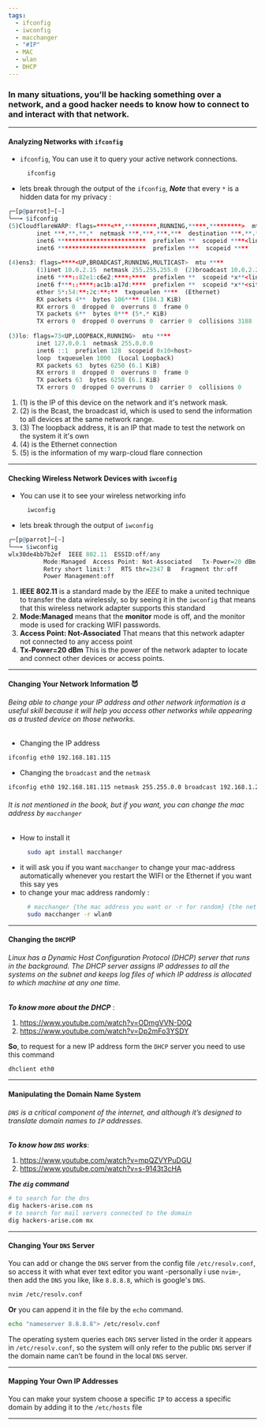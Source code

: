 ```yaml
---
tags:
  - ifconfig
  - iwconfig
  - macchanger
  - "#IP"
  - MAC
  - wlan
  - DHCP
---
```

### In many situations, you’ll be hacking something over a network, and a good hacker needs to know how to connect to and interact with that network.
---

#### Analyzing Networks with `ifconfig`

- `ifconfig`, You can use it to query your active network connections.
  ```bash
	ifconfig
	```
- lets break through the output of the `ifconfig`, ***Note*** that every `*` is a hidden data for my privacy :
```r
┌─[p@parrot]─[~]
└──╼ $ifconfig 
(5)CloudflareWARP: flags=****<**,*********,RUNNING,*****,*********>  mtu ****
        inet ***.**.**.*  netmask ***.***.***.***  destination ***.**.**.*
        inet6 *************************  prefixlen **  scopeid ****<link>
        inet6 *************************  prefixlen ***  scopeid ****
        
(4)ens3: flags=****<UP,BROADCAST,RUNNING,MULTICAST>  mtu ****
        (1)inet 10.0.2.15  netmask 255.255.255.0  (2)broadcast 10.0.2.255
        inet6 ****::82e1:c6e2:****:****  prefixlen **  scopeid *x**<link>
        inet6 f***::****:ac1b:a17d:****  prefixlen **  scopeid *x**<site>
        ether 5*:54:**:2c:**:**  txqueuelen ****  (Ethernet)
        RX packets 4**  bytes 106**** (104.3 KiB)
        RX errors 0  dropped 0  overruns 0  frame 0
        TX packets 6**  bytes 8*** (5*.* KiB)
        TX errors 0  dropped 0 overruns 0  carrier 0  collisions 3188
        
(3)lo: flags=73<UP,LOOPBACK,RUNNING>  mtu ****
        inet 127.0.0.1  netmask 255.0.0.0
        inet6 ::1  prefixlen 128  scopeid 0x10<host>
        loop  txqueuelen 1000  (Local Loopback)
        RX packets 63  bytes 6250 (6.1 KiB)
        RX errors 0  dropped 0  overruns 0  frame 0
        TX packets 63  bytes 6250 (6.1 KiB)
        TX errors 0  dropped 0 overruns 0  carrier 0  collisions 0

```
1. (1) is the IP of this device on the network and it's network mask.
2. (2) is the Bcast, the broadcast id, which is used to send the information to all devices at the same network range.
3. (3) The loopback address, it is an IP that made to test the network on the system it it's own
4. (4) is the Ethernet connection
5.  (5) is the information of my warp-cloud flare connection

---
#### Checking Wireless Network Devices with `iwconfig`

- You can use it to see your wireless networking info
  ```bash
	iwconfig
	```
 - lets break through the output of `iwconfig`
```r
┌─[p@parrot]─[~]
└──╼ $iwconfig 
wlx30de4bb7b2ef  IEEE 802.11  ESSID:off/any  
          Mode:Managed  Access Point: Not-Associated   Tx-Power=20 dBm   
          Retry short limit:7   RTS thr=2347 B   Fragment thr:off
          Power Management:off

```
1. **IEEE 802.11** is a standard made by the *IEEE* to make a united technique to transfer the data wirelessly, so by seeing it in the `iwconfig` that means that this wireless network adapter supports this standard
2. **Mode:Managed** means that the **monitor** mode is off, and the monitor mode is used for cracking WIFI  passwords.
3. **Access Point: Not-Associated** That means that this network adapter not connected to any access point
4. **Tx-Power=20 dBm** This is the power of the network adapter to locate and connect other devices or access points.
---
#### Changing Your Network Information **😈**

###### Being able to change your IP address and other network information is a useful skill because it will help you access other networks while appearing as a trusted device on those networks.

- Changing the IP address
```bash
ifconfig eth0 192.168.181.115
```

- Changing the `broadcast` and the `netmask`
```bash
ifconfig eth0 192.168.181.115 netmask 255.255.0.0 broadcast 192.168.1.255
```

###### It is not mentioned in the book, but if you want, you can change the mac address by `macchanger`
- How to install it
  ```bash
	sudo apt install macchanger
	```
-  it will ask you if you want `macchanger` to change your mac-address automatically  whenever you restart the WIFI or the Ethernet  if you want this say yes
- to change your mac address randomly :
  ```bash
	# macchanger {the mac address you want or -r for random} {the net adapter}
	sudo macchanger -r wlan0
	```
---
#### Changing the `DHCP`IP 

###### Linux has a Dynamic Host Configuration Protocol (DHCP) server that runs in the background. The DHCP server assigns IP addresses to all the systems on the subnet and keeps log files of which IP address is allocated to which machine at any one time.
***To know more about the DHCP*** :
1. https://www.youtube.com/watch?v=ODmgVVN-D0Q
2. https://www.youtube.com/watch?v=Dp2mFo3YSDY

**So**, to request for a new IP address form the `DHCP` server you need to use this command
```bash
dhclient eth0
```
---
#### Manipulating the Domain Name System

###### `DNS` is a critical component of the internet, and although it’s designed to translate domain names to `IP` addresses. 
***To know how `DNS` works***:
1. https://www.youtube.com/watch?v=mpQZVYPuDGU
2. https://www.youtube.com/watch?v=s-9143t3cHA

***The `dig` command***
```bash
# to search for the dns 
dig hackers-arise.com ns
# to search for mail servers connected to the domain
dig hackers-arise.com mx
```
---

#### Changing Your `DNS` Server

You can add or change the `DNS` server from the config file `/etc/resolv.conf`, so access it with what ever text editor you want -personally i use `nvim`-, then add the `DNS` you like, like `8.8.8.8`, which is google's `DNS`. 
```bash
nvim /etc/resolv.conf
```
**Or** you can append it in the file by the `echo` command.
```bash
echo "nameserver 8.8.8.8"> /etc/resolv.conf
```

The operating system queries each `DNS` server listed in the order it appears in `/etc/resolv.conf`, so the system will only refer to the public `DNS` server if the domain name can’t be found in the local `DNS` server.

---
#### Mapping Your Own IP Addresses

You can make your system choose a specific `IP` to access a specific domain by adding it to the `/etc/hosts` file

---
